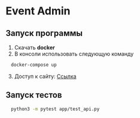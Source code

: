 # Event Admin

## Запуск программы
1. Скачать **docker**
2. В консоли использовать следующую команду
```bash
  docker-compose up
```
3. Доступ к сайту: [Ссылка](http://localhost:8000/)
## Запуск тестов
```bash
  python3 -m pytest app/test_api.py  
```